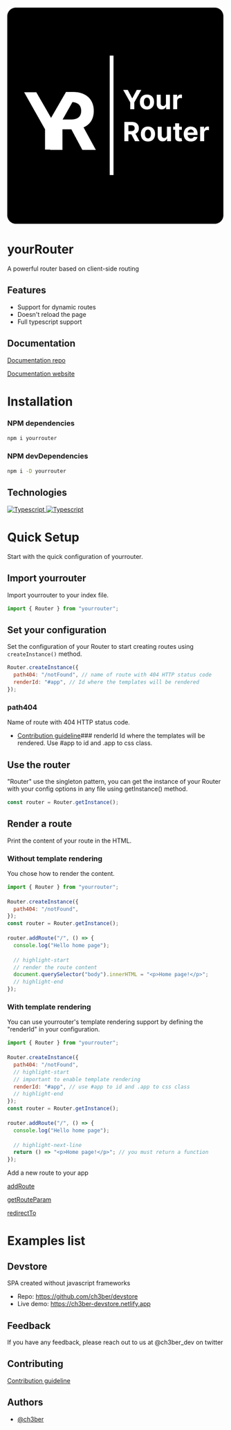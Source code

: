 
![Logo](./static/img/full-logo.png)


# yourRouter

A powerful router based on client-side routing

## Features

- Support for dynamic routes
- Doesn't reload the page
- Full typescript support

## Documentation

[Documentation repo](https://github.com/ch3ber/yourRouter-docs)

[Documentation website](https://ch3ber.github.io/yourRouter)


# Installation
### NPM dependencies

```bash
npm i yourrouter
```

### NPM devDependencies

```bash
npm i -D yourrouter
```

## Technologies
<a href="https://www.typescriptlang.org/" target="_blank"> <img src="https://img.icons8.com/color/452/typescript.png" alt="Typescript" width="40" height="40"/> </a>
<a href="https://docusaurus.io/" target="_blank"> <img src="https://d33wubrfki0l68.cloudfront.net/ea8e37a6a30e9c260a8936d95c579af4a2dd3df7/6ee7e/img/docusaurus_keytar.svg" alt="Typescript" width="40" height="40"/> </a>




# Quick Setup

Start with the quick configuration of yourrouter.

## Import yourrouter

Import yourrouter to your index file.

```js title="src/index.js"
import { Router } from "yourrouter";
```

## Set your configuration

Set the configuration of your Router to start creating routes using `createInstance()` method.

```js title="src/index.js"
Router.createInstance({
  path404: "/notFound", // name of route with 404 HTTP status code
  renderId: "#app", // Id where the templates will be rendered
});
```
### path404
Name of route with 404 HTTP status code.
- [Contribution guideline](./CONTRIBUTING.md)### renderId
Id where the templates will be rendered. Use #app to id and .app to css class.
## Use the router

"Router" use the singleton pattern, you can get the instance of your Router with your config options in any file using getInstance() method.

```js title="src/index.js"
const router = Router.getInstance();
```

## Render a route

Print the content of your route in the HTML.

### Without template rendering

You chose how to render the content.

```js title="src/index.js"
import { Router } from "yourrouter";

Router.createInstance({
  path404: "/notFound",
});
const router = Router.getInstance();

router.addRoute("/", () => {
  console.log("Hello home page");

  // highlight-start
  // render the route content
  document.querySelector("body").innerHTML = "<p>Home page!</p>";
  // highlight-end
});
```

### With template rendering

You can use yourrouter's template rendering support by defining the "renderId" in your configuration.

```js title="src/index.js"
import { Router } from "yourrouter";

Router.createInstance({
  path404: "/notFound",
  // highlight-start
  // important to enable template rendering
  renderId: "#app", // use #app to id and .app to css class
  // highlight-end
});
const router = Router.getInstance();

router.addRoute("/", () => {
  console.log("Hello home page");

  // highlight-next-line
  return () => "<p>Home page!</p>"; // you must return a function
});
```

Add a new route to your app

[addRoute](./docs/API/Router/addRoute.md)

[getRouteParam](./docs/API/Router/getRouteParam.md)

[redirectTo](./docs/API/Router/redirectTo.md)



# Examples list
## Devstore
SPA created without javascript frameworks

- Repo: https://github.com/ch3ber/devstore
- Live demo: https://ch3ber-devstore.netlify.app

## Feedback

If you have any feedback, please reach out to us at @ch3ber_dev on twitter

## Contributing

[Contribution guideline](./CONTRIBUTING.md)

## Authors

- [@ch3ber](https://www.github.com/ch3ber)
